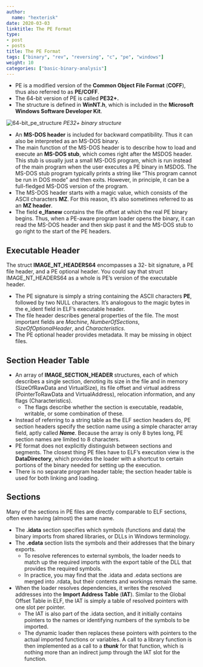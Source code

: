 ```yaml
---
author:
  name: "hexterisk"
date: 2020-03-03
linktitle: The PE Format
type:
- post
- posts
title: The PE Format
tags: ["binary", "rev", "reversing", "c", "pe", "windows"]
weight: 10
categories: ["basic-binary-analysis"]
---
```


*   PE is a modified version of the **Common Object File Format** (**COFF**), thus also referred to as **PE/COFF**.
*   The 64-bit version of PE is called **PE32+.**
*   The structure is defined in **WinNT.h**, which is included in the **Microsoft Windows Software Developer Kit**.

![64-bit_pe_structure](/The_PE_Format/image.png)
_PE32+ binary structure_

*   An **MS-DOS header** is included for backward compatibility. Thus it can also be interpreted as an MS-DOS binary.
*   The main function of the MS-DOS header is to describe how to load and execute an **MS-DOS stub**, which comes right after the MSDOS header. This stub is usually just a small MS-DOS program, which is run instead of the main program when the user executes a PE binary in MSDOS. The MS-DOS stub program typically prints a string like “This program cannot be run in DOS mode” and then exits. However, in principle, it can be a full-fledged MS-DOS version of the program.
*   The MS-DOS header starts with a magic value, which consists of the ASCII characters **MZ**. For this reason, it’s also sometimes referred to as an **MZ header**.
*   The field **e\_lfanew** contains the file offset at which the real PE binary begins. Thus, when a PE-aware program loader opens the binary, it can read the MS-DOS header and then skip past it and the MS-DOS stub to go right to the start of the PE headers.

## Executable Header

The struct **IMAGE\_NT\_HEADERS64** encompasses a 32- bit signature, a PE file header, and a PE optional header. You could say that struct IMAGE\_NT\_HEADERS64 as a whole is PE’s version of the executable header.

*   The PE signature is simply a string containing the ASCII characters **PE**, followed by two NULL characters. It’s analogous to the magic bytes in the e\_ident field in ELF’s executable header.
*   The file header describes general properties of the file. The most important fields are _Machine_, _NumberOfSections_, _SizeOfOptionalHeader_, and _Characteristics_.
*   The PE optional header provides metadata. It may be missing in object files.

## Section Header Table

*   An array of **IMAGE\_SECTION\_HEADER** structures, each of which describes a single section, denoting its size in the file and in memory (SizeOfRawData and VirtualSize), its file offset and virtual address (PointerToRawData and VirtualAddress), relocation information, and any flags (Characteristics).
    *   The flags describe whether the section is executable, readable, writable, or some combination of these.
*   Instead of referring to a string table as the ELF section headers do, PE section headers specify the section name using a simple character array field, aptly called _**Name**_. Because the array is only 8 bytes long, PE section names are limited to 8 characters.
*   PE format does not explicitly distinguish between sections and segments. The closest thing PE files have to ELF’s execution view is the **DataDirectory**, which provides the loader with a shortcut to certain portions of the binary needed for setting up the execution.
*   There is no separate program header table; the section header table is used for both linking and loading.

## Sections

Many of the sections in PE files are directly comparable to ELF sections, often even having (almost) the same name.

*   The **.idata** section specifies which symbols (functions and data) the binary imports from shared libraries, or DLLs in Windows terminology.
*   The **.edata** section lists the symbols and their addresses that the binary exports.
    *   To resolve references to external symbols, the loader needs to match up the required imports with the export table of the DLL that provides the required symbols.
    *   In practice, you may find that the .idata and .edata sections are merged into .rdata, but their contents and workings remain the same.
*   When the loader resolves dependencies, it writes the resolved addresses into the **Import Address Table** (**IAT**). Similar to the Global Offset Table in ELF, the IAT is simply a table of resolved pointers with one slot per pointer.
    *   The IAT is also part of the .idata section, and it initially contains pointers to the names or identifying numbers of the symbols to be imported.
    *   The dynamic loader then replaces these pointers with pointers to the actual imported functions or variables. A call to a library function is then implemented as a call to a _**thunk**_ for that function, which is nothing more than an indirect jump through the IAT slot for the function.
